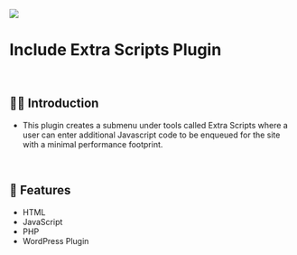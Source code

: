 ![](https://raw.githubusercontent.com/Matthewpco/WP-Plugin-Include-Extra-Scripts/main/include-extra-scripts-screenshot.png)

# Include Extra Scripts Plugin

<br>

## 🙋‍♂️ Introduction

- This plugin creates a submenu under tools called Extra Scripts where a user can enter additional Javascript code to be enqueued for the site with a minimal performance footprint.

<br>

## 📜 Features

- HTML
- JavaScript
- PHP
- WordPress Plugin

